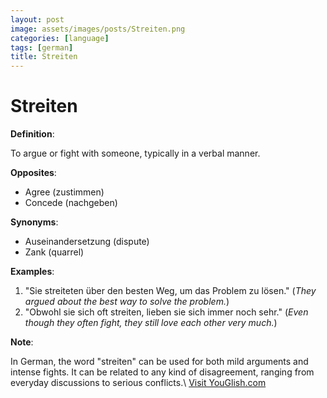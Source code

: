 ```yaml
---
layout: post
image: assets/images/posts/Streiten.png
categories: [language]
tags: [german]
title: Streiten
---
```


# Streiten

**Definition**: 

To argue or fight with someone, typically in a verbal manner.

**Opposites**: 

- Agree (zustimmen)
- Concede (nachgeben)

**Synonyms**: 

- Auseinandersetzung (dispute)
- Zank (quarrel)

**Examples**: 

1. "Sie streiteten über den besten Weg, um das Problem zu lösen." (_They argued about the best way to solve the problem._)
2. "Obwohl sie sich oft streiten, lieben sie sich immer noch sehr." (_Even though they often fight, they still love each other very much._)

**Note**: 

In German, the word "streiten" can be used for both mild arguments and intense fights. It can be related to any kind of disagreement, ranging from everyday discussions to serious conflicts.\ <a id="yg-widget-0" class="youglish-widget" data-query="Streiten" data-lang="german" data-components="8412" data-auto-start="0" data-bkg-color="theme_light" data-title="How%20to%20pronounce%20Streiten%20in%20German"  rel="nofollow" href="https://youglish.com">Visit YouGlish.com</a><script async src="https://youglish.com/public/emb/widget.js" charset="utf-8"></script>